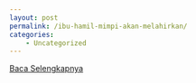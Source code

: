 ```yaml
---
layout: post
permalink: /ibu-hamil-mimpi-akan-melahirkan/
categories:
    - Uncategorized
---
```


[Baca Selengkapnya](/02)
